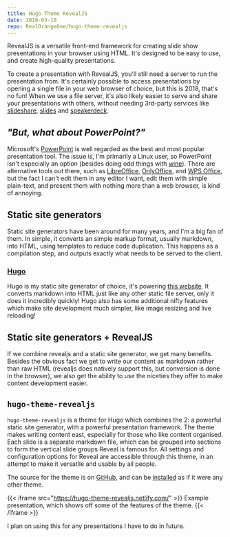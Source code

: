 ```yaml
---
title: Hugo Theme RevealJS
date: 2018-03-10
repo: RealOrangeOne/hugo-theme-revealjs
---
```


RevealJS is a versatile front-end framework for creating slide show presentations in your browser using HTML. It's designed to be easy to use, and create high-quality presentations. 

To create a presentation with RevealJS, you'll still need a server to run the presentation from. It's certainly possible to access presentations by opening a single file in your web browser of choice, but this is 2018, that's no fun! When we use a file server, it's also likely easier to serve and share your presentations with others, without needing 3rd-party services like [slideshare](https://www.slideshare.net), [slides](https://slides.com/) and [speakerdeck](https://speakerdeck.com/).

## _"But, what about PowerPoint?"_
Microsoft's [PowerPoint](https://products.office.com/en-gb/powerpoint) is well regarded as the best and most popular presentation tool. The issue is, I'm primarily a Linux user, so PowerPoint isn't especially an option (besides doing odd things with [wine](https://www.winehq.org/)). There are alternative tools out there, such as [LibreOffice](https://www.libreoffice.org/), [OnlyOffice](https://www.libreoffice.org/), and [WPS Office](https://www.wps.com/), but the fact I can't edit them in any editor I want, edit them with simple plain-text, and present them with nothing more than a web browser, is kind of annoying.

## Static site generators
Static site generators have been around for many years, and I'm a big fan of them. In simple, it converts an simple markup format, usually markdown, into HTML, using templates to reduce code duplication. This happens as a compilation step, and outputs exactly what needs to be served to the client.

### [Hugo](https://gohugo.io/)
Hugo is my static site generator of choice, it's powering [this website](https://github.com/realorangeone/theorangeone.net). It converts markdown into HTML just like any other static file server, only it does it incredibly quickly! Hugo also has some additional nifty features which make site development much simpler, like image resizing and live reloading!

## Static site generators + RevealJS
If we combine revealjs and a static site generator, we get many benefits. Besides the obvious fact we get to write our content as markdown rather than raw HTML (revealjs does natively support this, but conversion is done in the browser), we also get the ability to use the niceties they offer to make content development easier.

## `hugo-theme-revealjs`
`hugo-theme-revealjs` is a theme for Hugo which combines the 2: a powerful static site generator, with a powerful presentation framework. The theme makes writing content east, especially for those who like content organised. Each slide is a separate markdown file, which can be grouped into sections to form the vertical slide groups Reveal is famous for. All settings and configuration options for Reveal are accessible through this theme, in an attempt to make it versatile and usable by all people.

The source for the theme is on [GitHub](https://github.com/RealOrangeOne/hugo-theme-revealjs), and can be [installed](https://gohugo.io/themes/installing-and-using-themes/) as if it were any other theme.

{{< iframe src="https://hugo-theme-revealjs.netlify.com/" >}}
Example presentation, which shows off some of the features of the theme.
{{< /iframe >}}

I plan on using this for any presentations I have to do in future.
